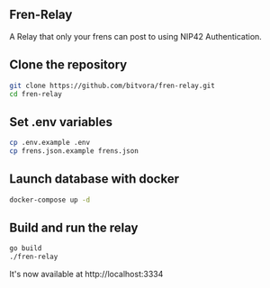## Fren-Relay

A Relay that only your frens can post to using NIP42 Authentication.

## Clone the repository

```bash
git clone https://github.com/bitvora/fren-relay.git
cd fren-relay
```

## Set .env variables

```bash
cp .env.example .env
cp frens.json.example frens.json
```

## Launch database with docker

```bash
docker-compose up -d
```

## Build and run the relay

```bash
go build
./fren-relay
```

It's now available at http://localhost:3334
